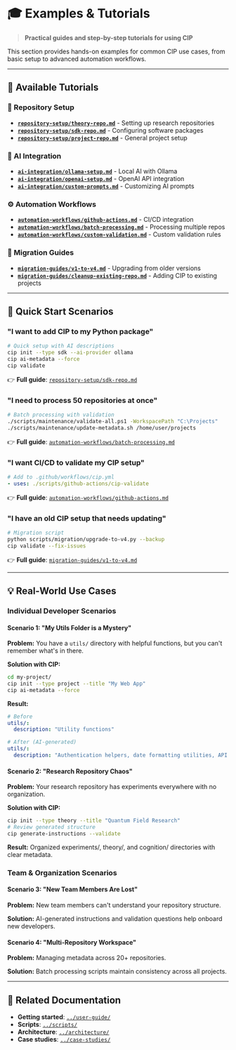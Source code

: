 # 🎓 Examples & Tutorials

> **Practical guides and step-by-step tutorials for using CIP**

This section provides hands-on examples for common CIP use cases, from basic setup to advanced automation workflows.

---

## 📖 **Available Tutorials**

### **🚀 Repository Setup**
- **[`repository-setup/theory-repo.md`](repository-setup/theory-repo.md)** - Setting up research repositories
- **[`repository-setup/sdk-repo.md`](repository-setup/sdk-repo.md)** - Configuring software packages
- **[`repository-setup/project-repo.md`](repository-setup/project-repo.md)** - General project setup

### **🤖 AI Integration**
- **[`ai-integration/ollama-setup.md`](ai-integration/ollama-setup.md)** - Local AI with Ollama
- **[`ai-integration/openai-setup.md`](ai-integration/openai-setup.md)** - OpenAI API integration
- **[`ai-integration/custom-prompts.md`](ai-integration/custom-prompts.md)** - Customizing AI prompts

### **⚙️ Automation Workflows** 
- **[`automation-workflows/github-actions.md`](automation-workflows/github-actions.md)** - CI/CD integration
- **[`automation-workflows/batch-processing.md`](automation-workflows/batch-processing.md)** - Processing multiple repos
- **[`automation-workflows/custom-validation.md`](automation-workflows/custom-validation.md)** - Custom validation rules

### **🔄 Migration Guides**
- **[`migration-guides/v1-to-v4.md`](migration-guides/v1-to-v4.md)** - Upgrading from older versions
- **[`migration-guides/cleanup-existing-repo.md`](migration-guides/cleanup-existing-repo.md)** - Adding CIP to existing projects

---

## 🎯 **Quick Start Scenarios**

### **"I want to add CIP to my Python package"**
```bash
# Quick setup with AI descriptions
cip init --type sdk --ai-provider ollama
cip ai-metadata --force
cip validate
```
👉 **Full guide**: [`repository-setup/sdk-repo.md`](repository-setup/sdk-repo.md)

### **"I need to process 50 repositories at once"**
```bash
# Batch processing with validation
./scripts/maintenance/validate-all.ps1 -WorkspacePath "C:\Projects"
./scripts/maintenance/update-metadata.sh /home/user/projects
```
👉 **Full guide**: [`automation-workflows/batch-processing.md`](automation-workflows/batch-processing.md)

### **"I want CI/CD to validate my CIP setup"**
```yaml
# Add to .github/workflows/cip.yml
- uses: ./scripts/github-actions/cip-validate
```
👉 **Full guide**: [`automation-workflows/github-actions.md`](automation-workflows/github-actions.md)

### **"I have an old CIP setup that needs updating"**
```bash
# Migration script
python scripts/migration/upgrade-to-v4.py --backup
cip validate --fix-issues
```
👉 **Full guide**: [`migration-guides/v1-to-v4.md`](migration-guides/v1-to-v4.md)

---

## 💡 **Real-World Use Cases**

### **Individual Developer Scenarios**

#### **Scenario 1: "My Utils Folder is a Mystery"**
**Problem:** You have a `utils/` directory with helpful functions, but you can't remember what's in there.

**Solution with CIP:**
```bash
cd my-project/
cip init --type project --title "My Web App"
cip ai-metadata --force
```

**Result:**
```yaml
# Before
utils/:
  description: "Utility functions"

# After (AI-generated)
utils/:
  description: "Authentication helpers, date formatting utilities, API response parsers, and custom React hooks for form validation"
```

#### **Scenario 2: "Research Repository Chaos"**
**Problem:** Your research repository has experiments everywhere with no organization.

**Solution with CIP:**
```bash
cip init --type theory --title "Quantum Field Research"
# Review generated structure
cip generate-instructions --validate
```

**Result:** Organized experiments/, theory/, and cognition/ directories with clear metadata.

### **Team & Organization Scenarios**

#### **Scenario 3: "New Team Members Are Lost"**
**Problem:** New team members can't understand your repository structure.

**Solution:** AI-generated instructions and validation questions help onboard new developers.

#### **Scenario 4: "Multi-Repository Workspace"**
**Problem:** Managing metadata across 20+ repositories.

**Solution:** Batch processing scripts maintain consistency across all projects.

---

## 🔗 **Related Documentation**

- **Getting started**: [`../user-guide/`](../user-guide/)
- **Scripts**: [`../scripts/`](../scripts/)
- **Architecture**: [`../architecture/`](../architecture/)
- **Case studies**: [`../case-studies/`](../case-studies/)
